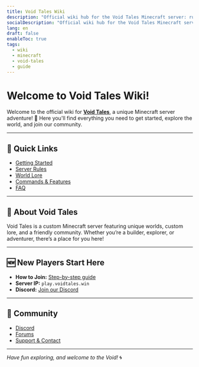 ```yaml
---
title: Void Tales Wiki
description: "Official wiki hub for the Void Tales Minecraft server: rules, lore, guides, commands, FAQ, and community links."
socialDescription: "Official wiki hub for the Void Tales Minecraft server."
lang: en
draft: false
enableToc: true
tags:
  - wiki
  - minecraft
  - void-tales
  - guide
---
```

# Welcome to Void Tales Wiki!

Welcome to the official wiki for **[Void Tales](https://voidtales.win)**, a unique Minecraft server adventure! 🍃
Here you'll find everything you need to get started, explore the world, and join our community.

---

## 🧭 Quick Links

- [Getting Started](Getting%20Started)
- [Server Rules](Rules)
- [World Lore](Lore)
- [Commands & Features](Commands)
- [FAQ](FAQ)

---

## 📜 About Void Tales

Void Tales is a custom Minecraft server featuring unique worlds, custom lore, and a friendly community. Whether you’re a builder, explorer, or adventurer, there’s a place for you here!

---

## 🆕 New Players Start Here

- **How to Join:** [Step-by-step guide](Getting-Started)
- **Server IP:** `play.voidtales.win`
- **Discord:** [Join our Discord](https://discord.gg/Am9eZ9aPUu)

---

## 🤝 Community

- [Discord](https://discord.gg/Am9eZ9aPUu)
- [Forums](https://forum.voidtales.win)
- [Support & Contact](Support)

---

*Have fun exploring, and welcome to the Void!* 🌀